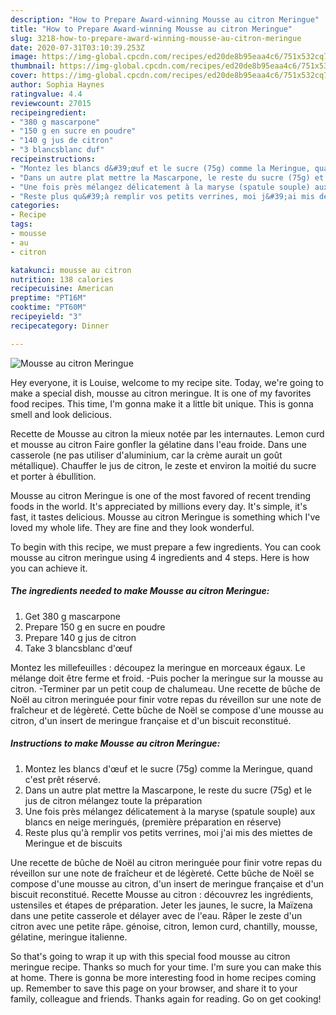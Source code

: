 ```yaml
---
description: "How to Prepare Award-winning Mousse au citron Meringue"
title: "How to Prepare Award-winning Mousse au citron Meringue"
slug: 3218-how-to-prepare-award-winning-mousse-au-citron-meringue
date: 2020-07-31T03:10:39.253Z
image: https://img-global.cpcdn.com/recipes/ed20de8b95eaa4c6/751x532cq70/mousse-au-citron-meringue-photo-principale-de-la-recette.jpg
thumbnail: https://img-global.cpcdn.com/recipes/ed20de8b95eaa4c6/751x532cq70/mousse-au-citron-meringue-photo-principale-de-la-recette.jpg
cover: https://img-global.cpcdn.com/recipes/ed20de8b95eaa4c6/751x532cq70/mousse-au-citron-meringue-photo-principale-de-la-recette.jpg
author: Sophia Haynes
ratingvalue: 4.4
reviewcount: 27015
recipeingredient:
- "380 g mascarpone"
- "150 g en sucre en poudre"
- "140 g jus de citron"
- "3 blancsblanc duf"
recipeinstructions:
- "Montez les blancs d&#39;œuf et le sucre (75g) comme la Meringue, quand c&#39;est prêt réservé."
- "Dans un autre plat mettre la Mascarpone, le reste du sucre (75g) et le jus de citron mélangez toute la préparation"
- "Une fois près mélangez délicatement à la maryse (spatule souple) aux blancs en neige meringués, (première préparation en réserve)"
- "Reste plus qu&#39;à remplir vos petits verrines, moi j&#39;ai mis des miettes de Meringue et de biscuits"
categories:
- Recipe
tags:
- mousse
- au
- citron

katakunci: mousse au citron 
nutrition: 138 calories
recipecuisine: American
preptime: "PT16M"
cooktime: "PT60M"
recipeyield: "3"
recipecategory: Dinner

---
```



![Mousse au citron Meringue](https://img-global.cpcdn.com/recipes/ed20de8b95eaa4c6/751x532cq70/mousse-au-citron-meringue-photo-principale-de-la-recette.jpg)

Hey everyone, it is Louise, welcome to my recipe site. Today, we're going to make a special dish, mousse au citron meringue. It is one of my favorites food recipes. This time, I'm gonna make it a little bit unique. This is gonna smell and look delicious.

Recette de Mousse au citron la mieux notée par les internautes. Lemon curd et mousse au citron Faire gonfler la gélatine dans l&#39;eau froide. Dans une casserole (ne pas utiliser d&#39;aluminium, car la crème aurait un goût métallique). Chauffer le jus de citron, le zeste et environ la moitié du sucre et porter à ébullition.

Mousse au citron Meringue is one of the most favored of recent trending foods in the world. It's appreciated by millions every day. It's simple, it's fast, it tastes delicious. Mousse au citron Meringue is something which I've loved my whole life. They are fine and they look wonderful.


To begin with this recipe, we must prepare a few ingredients. You can cook mousse au citron meringue using 4 ingredients and 4 steps. Here is how you can achieve it.

<!--inarticleads1-->

##### The ingredients needed to make Mousse au citron Meringue:

1. Get 380 g mascarpone
1. Prepare 150 g en sucre en poudre
1. Prepare 140 g jus de citron
1. Take 3 blancsblanc d&#39;œuf


Montez les millefeuilles : découpez la meringue en morceaux égaux. Le mélange doit être ferme et froid. -Puis pocher la meringue sur la mousse au citron. -Terminer par un petit coup de chalumeau. Une recette de bûche de Noël au citron meringuée pour finir votre repas du réveillon sur une note de fraîcheur et de légèreté. Cette bûche de Noël se compose d&#39;une mousse au citron, d&#39;un insert de meringue française et d&#39;un biscuit reconstitué. 

<!--inarticleads2-->

##### Instructions to make Mousse au citron Meringue:

1. Montez les blancs d&#39;œuf et le sucre (75g) comme la Meringue, quand c&#39;est prêt réservé.
1. Dans un autre plat mettre la Mascarpone, le reste du sucre (75g) et le jus de citron mélangez toute la préparation
1. Une fois près mélangez délicatement à la maryse (spatule souple) aux blancs en neige meringués, (première préparation en réserve)
1. Reste plus qu&#39;à remplir vos petits verrines, moi j&#39;ai mis des miettes de Meringue et de biscuits


Une recette de bûche de Noël au citron meringuée pour finir votre repas du réveillon sur une note de fraîcheur et de légèreté. Cette bûche de Noël se compose d&#39;une mousse au citron, d&#39;un insert de meringue française et d&#39;un biscuit reconstitué. Recette Mousse au citron : découvrez les ingrédients, ustensiles et étapes de préparation. Jeter les jaunes, le sucre, la Maïzena dans une petite casserole et délayer avec de l&#39;eau. Râper le zeste d&#39;un citron avec une petite râpe. génoise, citron, lemon curd, chantilly, mousse, gélatine, meringue italienne. 

So that's going to wrap it up with this special food mousse au citron meringue recipe. Thanks so much for your time. I'm sure you can make this at home. There is gonna be more interesting food in home recipes coming up. Remember to save this page on your browser, and share it to your family, colleague and friends. Thanks again for reading. Go on get cooking!
